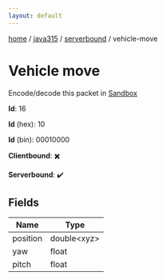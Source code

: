 ```yaml
---
layout: default
---
```


[home](/)  /  [java315](/protocol/java315)  /  [serverbound](/protocol/java315/serverbound)  /  vehicle-move

# Vehicle move

Encode/decode this packet in [Sandbox](../../../sandbox/java315#Serverbound.VehicleMove)

**Id**: 16

**Id** (hex): 10

**Id** (bin): 00010000

**Clientbound**: ✖️

**Serverbound**: ✔️

## Fields

Name | Type
---|---
position | double&lt;xyz&gt;
yaw | float
pitch | float
